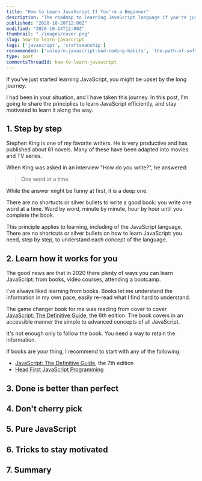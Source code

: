 ```yaml
---
title: "How to Learn JavaScript If You're a Beginner"
description: "The roadmap to learning JavaScript language if you're just getting started."
published: "2020-10-20T12:00Z"
modified: "2020-10-14T12:00Z"
thumbnail: "./images/cover.png"
slug: how-to-learn-javascript
tags: ['javascript', 'craftsmanship']
recommended: ['unlearn-javascript-bad-coding-habits', 'the-path-of-software-development-craftsmanship']
type: post
commentsThreadId: how-to-learn-javascript
---
```


If you've just started learning JavaScript, you might be upset by the long journey.  

I had been in your situation, and I have taken this journey. In this post, I'm going to share
the principlies to learn JavaScript efficiently, and stay motivated to learn it along the way.  

## 1. Step by step

Stephen King is one of my favorite writers. He is very productive and has published about 61 novels. Many of these have been adapted into movies and TV series.  

When King was asked in an interview "How do you write?", he answered:

> One word at a time.

While the answer might be funny at first, it is a deep one.  

There are no shortucts or silver bullets to write a good book: you write one word at a time. Word by word, minute by minute, hour by hour until you complete the book.  

This principle applies to learning, including of the JavaScript language. There are no shortcuts or silver bullets on how to learn JavaScript: you need, step by step, to understand each concept of the language.  

## 2. Learn how it works for you

The good news are that in 2020 there plenty of ways you can learn JavaScript: from books, video courses, attending a bootcamp.  

I've always liked learning from books. Books let me understand the information in my own pace, easily re-read what I find hard to understand.  

The game changer book for me was reading from cover to cover [JavaScript: The Definitive Guide](https://www.amazon.com/JavaScript-Definitive-Guide-Activate-Guides/dp/0596805527), the 6th edition. The book covers in an accessible manner the simple to advanced concepts of all JavaScript.  

It's not enough only to follow the book. You need a way to retain the information. 

If books are your thing, I recommend to start with any of the following:

* [JavaScript: The Definitive Guide](https://www.amazon.com/JavaScript-Definitive-Most-Used-Programming-Language/dp/1491952024/), the 7th edition
* [Head First JavaScript Programming](https://www.amazon.com/Head-First-JavaScript-Programming-Brain-Friendly/dp/144934013X)

## 3. Done is better than perfect

## 4. Don't cherry pick

## 5. Pure JavaScript

## 6. Tricks to stay motivated

## 7. Summary

